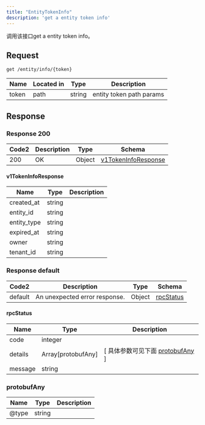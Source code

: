 ```yaml
---
title: "EntityTokenInfo"
description: 'get a entity token info'
---
```

调用该接口get a entity token info。

## Request


```
get /entity/info/{token}
```

| Name | Located in | Type | Description | 
| ---- | ---------- | ----------- | ----------- | 
| token | path | string | entity token  path params |  

## Response

### Response  200 
| Code2 | Description | Type | Schema |
| ---- | ----------- | ------ | ------ |
| 200 | OK | Object | [v1TokenInfoResponse](#v1TokenInfoResponse) |

#### v1TokenInfoResponse

| Name | Type | Description | 
| ---- | ---- | ----------- |     
| created_at | string |  |      
| entity_id | string |  |      
| entity_type | string |  |      
| expired_at | string |  |      
| owner | string |  |      
| tenant_id | string |  |   



### Response  default 
| Code2 | Description | Type | Schema |
| ---- | ----------- | ------ | ------ |
| default | An unexpected error response. | Object | [rpcStatus](#rpcStatus) |

#### rpcStatus

| Name | Type | Description | 
| ---- | ---- | ----------- |     
| code | integer |  |          
| details | Array[protobufAny] |  [ 具体参数可见下面 [protobufAny](#protobufAny) ] |       
| message | string |  |   

### protobufAny
| Name | Type | Description | 
| ---- | ---- | ----------- |     
| @type | string |  |   



